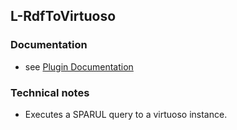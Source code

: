 L-RdfToVirtuoso
----------

### Documentation

* see [Plugin Documentation](./doc/About.md)

### Technical notes

* Executes a SPARUL query to a virtuoso instance.
